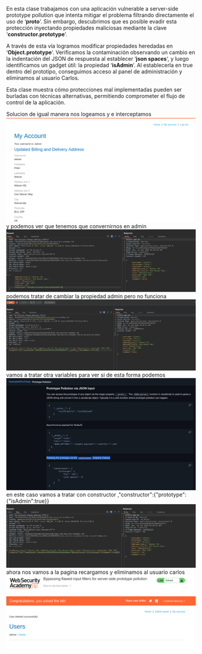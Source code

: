 En esta clase trabajamos con una aplicación vulnerable a server-side prototype pollution que intenta mitigar el problema filtrando directamente el uso de ‘**proto**‘. Sin embargo, descubrimos que es posible evadir esta protección inyectando propiedades maliciosas mediante la clave ‘**constructor.prototype**‘.

A través de esta vía logramos modificar propiedades heredadas en ‘**Object.prototype**‘. Verificamos la contaminación observando un cambio en la indentación del JSON de respuesta al establecer ‘**json spaces**‘, y luego identificamos un gadget útil: la propiedad ‘**isAdmin**‘. Al establecerla en true dentro del prototipo, conseguimos acceso al panel de administración y eliminamos al usuario Carlos.

Esta clase muestra cómo protecciones mal implementadas pueden ser burladas con técnicas alternativas, permitiendo comprometer el flujo de control de la aplicación.

Solucion
de igual manera nos logeamos y e interceptamos
![Pasted_image_20250901003333.png](Imagenes/Pasted_image_20250901003333.png)
y podemos ver que tenemos que convernirnos en admin
![Pasted_image_20250901003405.png](Imagenes/Pasted_image_20250901003405.png)
podemos tratar de cambiar la propiedad admin pero no funciona
![Pasted_image_20250901003622.png](Imagenes/Pasted_image_20250901003622.png)
vamos a tratar otra variables para ver si de esta forma podemos
![Pasted_image_20250901003827.png](Imagenes/Pasted_image_20250901003827.png)
en este caso vamos a tratar con constructor
,"constructor":{"prototype":{"isAdmin":true}}
![Pasted_image_20250901004256.png](Imagenes/Pasted_image_20250901004256.png)
ahora nos vamos a la pagina recargamos y eliminamos al usuario carlos
![Pasted_image_20250901004338.png](Imagenes/Pasted_image_20250901004338.png)
